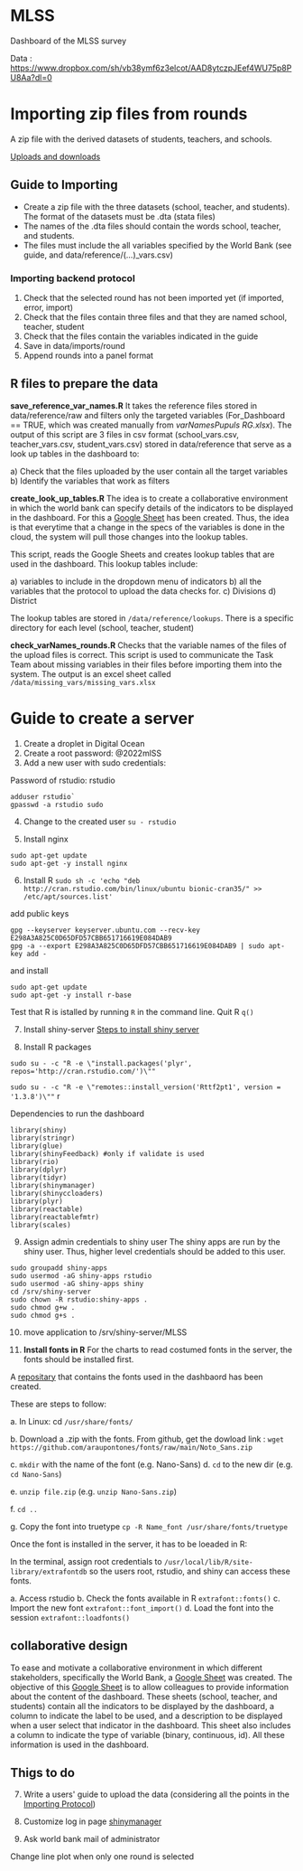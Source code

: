 # MLSS
Dashboard of the MLSS survey

Data : https://www.dropbox.com/sh/vb38ymf6z3elcot/AAD8ytczpJEef4WU75p8PU8Aa?dl=0 

# Importing zip files from rounds
A zip file with the derived datasets of students, teachers, and schools.

[Uploads and downloads](https://mastering-shiny.org/action-transfer.html)


## Guide to Importing

* Create a zip file with the three datasets (school, teacher, and students). The format of the datasets must be .dta (stata files)
* The names of the .dta files should contain the words school, teacher, and students.
* The files must include the all variables specified by the World Bank (see guide, and data/reference/(...)_vars.csv)


### Importing backend protocol

1. Check that the selected round has not been imported yet (if imported, error, import)
2. Check that the files contain three files and that they are named school, teacher, student
3. Check that the files contain the variables indicated in the guide
4. Save in data/imports/round
5. Append rounds into a panel format


## R files to prepare the data

**save_reference_var_names.R**
It takes the reference files stored in data/reference/raw and filters only the targeted variables (For_Dashboard == TRUE, which was created manually from *varNamesPupuls RG.xlsx*).
The output of this script are 3 files in csv format (school_vars.csv, teacher_vars.csv, student_vars.csv) stored in data/reference
that serve as a look up tables in the dashboard to:

a) Check that the files uploaded by the user contain all the target variables
b) Identify the variables that work as filters


**create_look_up_tables.R**
The idea is to create a collaborative environment in which the world bank can specify details of the indicators to be displayed in the dashboard. For this a [Google Sheet](https://docs.google.com/spreadsheets/d/1S2X-fXJ0hb5r0m5JUury7I7Yqg0IAPmISBec57RQYFU/edit#gid=1069976462) has been created. Thus, the idea is that everytime that a change in the specs of the variables is done in the cloud, the system will pull those changes into the lookup tables.

This script, reads the Google Sheets and creates lookup tables that are used in the dashboard. This lookup tables include: 

a) variables to include in the dropdown menu of indicators
b) all the variables that the protocol to upload the data checks for.
c) Divisions
d) District


The lookup tables are stored in `/data/reference/lookups`. There is a specific directory for each level (school, teacher, student)

**check_varNames_rounds.R**
Checks that the variable names of the files of the upload files is correct. This script is used to communicate the Task Team about missing variables in their files before importing them into the system. The output is an excel sheet called `/data/missing_vars/missing_vars.xlsx`


# Guide to create a server

1. Create a droplet in Digital Ocean
2. Create a root password: @2022mlSS
3. Add a new user with sudo credentials: 

Password of rstudio: rstudio

```
adduser rstudio`
gpasswd -a rstudio sudo
```

4. Change to the created user
`su - rstudio`

5. Install nginx
```
sudo apt-get update
sudo apt-get -y install nginx
```

6. Install R
`sudo sh -c 'echo "deb http://cran.rstudio.com/bin/linux/ubuntu bionic-cran35/" >> /etc/apt/sources.list'`

add public keys
```
gpg --keyserver keyserver.ubuntu.com --recv-key E298A3A825C0D65DFD57CBB651716619E084DAB9
gpg -a --export E298A3A825C0D65DFD57CBB651716619E084DAB9 | sudo apt-key add -
```

and install
```
sudo apt-get update
sudo apt-get -y install r-base
```

Test that R is istalled by running `R` in the command line. Quit R `q()`



7. Install shiny-server 
[Steps to install shiny server](https://www.rstudio.com/products/shiny/download-server/ubuntu/)

8. Install R packages

`sudo su - -c "R -e \"install.packages('plyr', repos='http://cran.rstudio.com/')\""`

`sudo su - -c "R -e \"remotes::install_version('Rttf2pt1', version = '1.3.8')\""`
r

Dependencies to run the dashboard
```
library(shiny)
library(stringr)
library(glue)
library(shinyFeedback) #only if validate is used
library(rio)
library(dplyr)
library(tidyr)
library(shinymanager)
library(shinyccloaders)
library(plyr)
library(reactable)
library(reactablefmtr)
library(scales)

```

9. Assign admin credentials to shiny user
The shiny apps are run by the shiny user. Thus, higher level credentials should be added to this user.

```
sudo groupadd shiny-apps
sudo usermod -aG shiny-apps rstudio
sudo usermod -aG shiny-apps shiny
cd /srv/shiny-server
sudo chown -R rstudio:shiny-apps .
sudo chmod g+w .
sudo chmod g+s .

```
10. move application to /srv/shiny-server/MLSS

11. **Install fonts in R** 
For the charts to read costumed fonts in the server, the fonts should be installed first. 

A [repositary](https://github.com/araupontones/fonts) that contains the fonts used in the dashbaord has been created. 

These are steps to follow:

a. In Linux: cd `/usr/share/fonts/`

b. Download a .zip with the fonts. From github, get the dowload link : `wget https://github.com/araupontones/fonts/raw/main/Noto_Sans.zip`

c. `mkdir` with the name of the font (e.g. Nano-Sans)
d. `cd` to the new dir (e.g. `cd Nano-Sans`)

e. `unzip file.zip` (e.g. `unzip Nano-Sans.zip`)

f. `cd ..`

g.  Copy the font into truetype `cp -R Name_font /usr/share/fonts/truetype`


Once the font is installed in the server, it has to be loeaded in R:

In the terminal, assign root credentials to `/usr/local/lib/R/site-library/extrafontdb` so the users root, rstudio, and shiny can access these fonts.

a. Access rstudio
b. Check the fonts available in R `extrafont::fonts()`
c. Import the new font `extrafont::font_import()`
d. Load the font into the session `extrafont::loadfonts()`



## collaborative design
To ease and motivate a collaborative environment in which different stakeholders, specifically the World Bank, a  [Google Sheet](https://docs.google.com/spreadsheets/d/1S2X-fXJ0hb5r0m5JUury7I7Yqg0IAPmISBec57RQYFU/edit#gid=1069976462) was created. The objective of this  [Google Sheet](https://docs.google.com/spreadsheets/d/1S2X-fXJ0hb5r0m5JUury7I7Yqg0IAPmISBec57RQYFU/edit#gid=1069976462) is to allow colleagues to provide information about the content of the dashboard. These sheets (school, teacher, and students) contain all the indicators to be displayed by the dashboard, a column to indicate the label to be used, and a description to be displayed when a user select that indicator in the dashboard. This sheet also includes a column to indicate the type of variable (binary, continuous, id). All these information is used in the dashboard. 

## Thigs to do





7. Write a users' guide to upload the data (considering all the points in the [Importing Protocol](#importing-backend-protocol))
8. Customize log in page [shinymanager](https://datastorm-open.github.io/shinymanager/)




23. Ask world bank mail of administrator



Change line plot when only one round is selected



